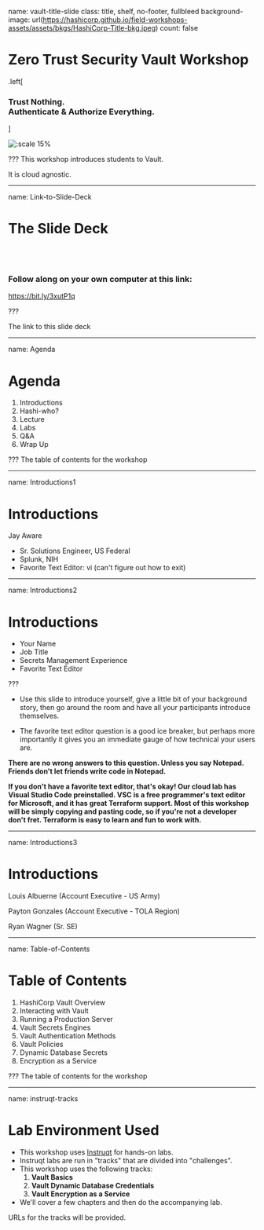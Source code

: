 name: vault-title-slide
class: title, shelf, no-footer, fullbleed
background-image: url(https://hashicorp.github.io/field-workshops-assets/assets/bkgs/HashiCorp-Title-bkg.jpeg)
count: false

# Zero Trust Security Vault Workshop
.left[ <h3>Trust Nothing.<br>Authenticate & Authorize Everything.</h3>]

![:scale 15%](https://hashicorp.github.io/field-workshops-assets/assets/logos/logo_vault.png)

???
This workshop introduces students to Vault.

It is cloud agnostic.

---
name: Link-to-Slide-Deck
# The Slide Deck
<br><br>
### Follow along on your own computer at this link:

https://bit.ly/3xutP1q

???

The link to this slide deck

---
name: Agenda
# Agenda

1. Introductions
1. Hashi-who?
1. Lecture
1. Labs
1. Q&A
1. Wrap Up

???
The table of contents for the workshop

---
name: Introductions1
# Introductions
Jay Aware
- Sr. Solutions Engineer, US Federal
- Splunk, NIH
- Favorite Text Editor: vi (can't figure out how to exit)

---
name: Introductions2
# Introductions

* Your Name
* Job Title
* Secrets Management Experience
* Favorite Text Editor

???
* Use this slide to introduce yourself, give a little bit of your background story, then go around the room and have all your participants introduce themselves.

* The favorite text editor question is a good ice breaker, but perhaps more importantly it gives you an immediate gauge of how technical your users are.

**There are no wrong answers to this question. Unless you say Notepad. Friends don't let friends write code in Notepad.**

**If you don't have a favorite text editor, that's okay! Our cloud lab has Visual Studio Code preinstalled. VSC is a free programmer's text editor for Microsoft, and it has great Terraform support. Most of this workshop will be simply copying and pasting code, so if you're not a developer don't fret. Terraform is easy to learn and fun to work with.**

---
name: Introductions3
# Introductions
Louis Albuerne (Account Executive - US Army)

Payton Gonzales (Account Executive - TOLA Region)

Ryan Wagner (Sr. SE)

---
name: Table-of-Contents
# Table of Contents

1. HashiCorp Vault Overview
1. Interacting with Vault
1. Running a Production Server
1. Vault Secrets Engines
1. Vault Authentication Methods
1. Vault Policies
1. Dynamic Database Secrets
1. Encryption as a Service

???
The table of contents for the workshop

---
name: instruqt-tracks
# Lab Environment Used
* This workshop uses [Instruqt](https://instruqt.com) for hands-on labs.
* Instruqt labs are run in "tracks" that are divided into "challenges".
* This workshop uses the following tracks:
    1. **Vault Basics**
    1. **Vault Dynamic Database Credentials**
    1. **Vault Encryption as a Service**
* We'll cover a few chapters and then do the accompanying lab.

URLs for the tracks will be provided.
